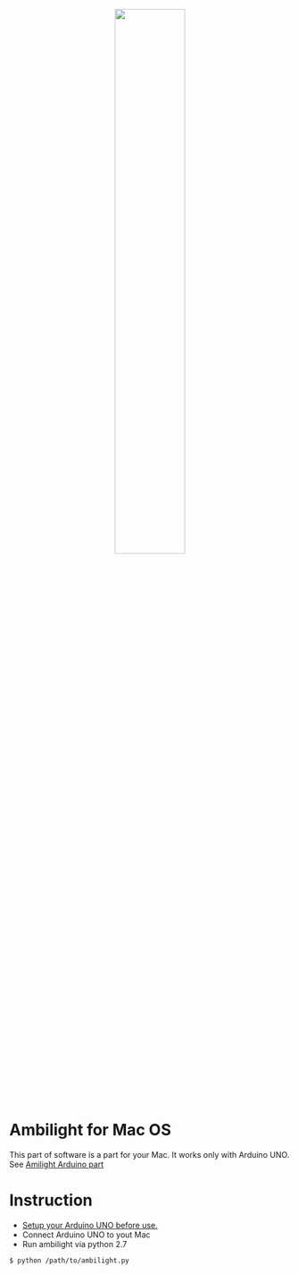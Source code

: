 <p align="center"><img src="http://app.shopsline.ru/img-pic/kf/Hf3e4eb92d8c64b29bbdbb7538dbdf9c6I/DIY-Ambilight-RGB-5050.jpg_q50.jpg" width="50%" /></p>

# Ambilight for Mac OS

This part of software is a part for your Mac. It works only with Arduino UNO. See [Amilight Arduino part](https://github.com/sergeich5/Ambilight-Arduino-part)

# Instruction
  - [Setup your Arduino UNO before use.](https://github.com/sergeich5/Ambilight-Arduino-part)
  - Connect Arduino UNO to yout Mac
  - Run ambilight via python 2.7
```sh
$ python /path/to/ambilight.py
```
